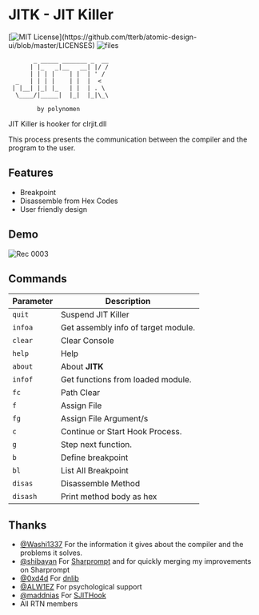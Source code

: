 
# JITK - JIT Killer
[![MIT License](https://img.shields.io/apm/l/atomic-design-ui.svg?)](https://github.com/tterb/atomic-design-ui/blob/master/LICENSES)
![files](https://img.shields.io/github/directory-file-count/polynomen/JITK)

```
       _ _____ _______ _  __
      | |_   _|__   __| |/ /
      | | | |    | |  | ' / 
  _   | | | |    | |  |  <  
 | |__| |_| |_   | |  | . \ 
  \____/|_____|  |_|  |_|\_\
                            
        by polynomen
```

JIT Killer is hooker for clrjit.dll

This process presents the communication between the compiler and the program to the user.

## Features

- Breakpoint
- Disassemble from Hex Codes
- User friendly design
  
## Demo

![Rec 0003](https://user-images.githubusercontent.com/54905232/177761753-f11b5ea9-c5b1-4353-98d5-ec272b13bd58.gif)

## Commands

| Parameter | Description                |
| -------- | ------------------------- |
| `quit` | Suspend JIT Killer |
| `infoa` | Get assembly info of target module. |
| `clear` | Clear Console |
| `help` | Help |
| `about` |  About **JITK** |
| `infof` |  Get functions from loaded module. |
| `fc` |  Path Clear |
| `f` |   Assign File |
| `fg` |  Assign File Argument/s |
| `c` |  Continue or Start Hook Process. |
| `g` |  Step next function. |
| `b` |  Define breakpoint |
| `bl` |  List All Breakpoint |
| `disas` |   Disassemble Method |
| `disash` |   Print method body as hex |


  
## Thanks

- [@Washi1337](https://www.github.com/Washi1337) For the information it gives about the compiler and the problems it solves.
- [@shibayan](https://www.github.com/shibayan) For [Sharprompt](https://github.com/shibayan/Sharprompt) and for quickly merging my improvements on Sharprompt
- [@0xd4d](https://www.github.com/0xd4d) For [dnlib](https://github.com/0xd4d/dnlib)
- [@ALW1EZ](https://github.com/ALW1EZ) For psychological support
- [@maddnias](https://github.com/maddnias) For [SJITHook](https://github.com/maddnias/SJITHook)
- All RTN members

  
